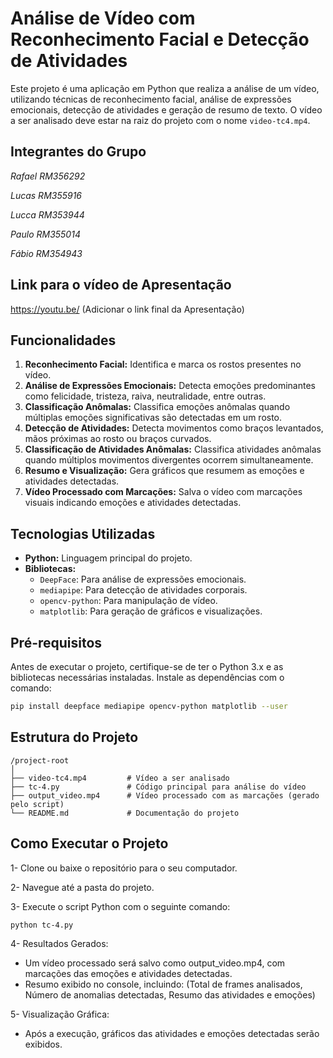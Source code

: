 # Análise de Vídeo com Reconhecimento Facial e Detecção de Atividades

Este projeto é uma aplicação em Python que realiza a análise de um vídeo, utilizando técnicas de reconhecimento facial, análise de expressões emocionais, detecção de atividades e geração de resumo de texto. O vídeo a ser analisado deve estar na raiz do projeto com o nome `video-tc4.mp4`.

## Integrantes do Grupo
*Rafael RM356292*

*Lucas RM355916*

*Lucca RM353944*

*Paulo RM355014*

*Fábio RM354943*

## Link para o vídeo de Apresentação
https://youtu.be/ (Adicionar o link final da Apresentação)

## Funcionalidades

1. **Reconhecimento Facial:** Identifica e marca os rostos presentes no vídeo.
2. **Análise de Expressões Emocionais:** Detecta emoções predominantes como felicidade, tristeza, raiva, neutralidade, entre outras.
3. **Classificação Anômalas:** Classifica emoções anômalas quando múltiplas emoções significativas são detectadas em um rosto.
4. **Detecção de Atividades:** Detecta movimentos como braços levantados, mãos próximas ao rosto ou braços curvados.
5. **Classificação de Atividades Anômalas:** Classifica atividades anômalas quando múltiplos movimentos divergentes ocorrem simultaneamente.
5. **Resumo e Visualização:** Gera gráficos que resumem as emoções e atividades detectadas.
6. **Vídeo Processado com Marcações:** Salva o vídeo com marcações visuais indicando emoções e atividades detectadas.

## Tecnologias Utilizadas

- **Python:** Linguagem principal do projeto.
- **Bibliotecas:**
  - `DeepFace`: Para análise de expressões emocionais.
  - `mediapipe`: Para detecção de atividades corporais.
  - `opencv-python`: Para manipulação de vídeo.
  - `matplotlib`: Para geração de gráficos e visualizações.

## Pré-requisitos

Antes de executar o projeto, certifique-se de ter o Python 3.x e as bibliotecas necessárias instaladas. Instale as dependências com o comando:

```bash
pip install deepface mediapipe opencv-python matplotlib --user
```

## Estrutura do Projeto
```
/project-root
│
├── video-tc4.mp4         # Vídeo a ser analisado
├── tc-4.py               # Código principal para análise do vídeo
├── output_video.mp4      # Vídeo processado com as marcações (gerado pelo script)
└── README.md             # Documentação do projeto
```
## Como Executar o Projeto
1- Clone ou baixe o repositório para o seu computador.

2- Navegue até a pasta do projeto.

3- Execute o script Python com o seguinte comando:
```
python tc-4.py
```

4- Resultados Gerados:
* Um vídeo processado será salvo como output_video.mp4, com marcações das emoções e atividades detectadas.
* Resumo exibido no console, incluindo: (Total de frames analisados, Número de anomalias detectadas, Resumo das atividades e emoções)

5- Visualização Gráfica:
* Após a execução, gráficos das atividades e emoções detectadas serão exibidos.
